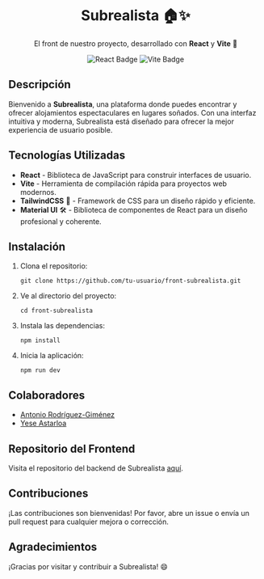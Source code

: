 <html lang="en">
<head>
  <meta charset="UTF-8">
  <meta name="viewport" content="width=device-width, initial-scale=1.0">
</head>
<body>

<h1 align="center">Subrealista 🏠✨</h1>
<p align="center">El front de nuestro proyecto, desarrollado con <strong>React</strong> y <strong>Vite</strong> 🚀</p>

<p align="center">
  <img src="https://img.shields.io/badge/React-v17.0.2-blue" alt="React Badge">
  <img src="https://img.shields.io/badge/Vite-v2.9.9-yellow" alt="Vite Badge">
</p>

<h2>Descripción</h2>
<p>Bienvenido a <strong>Subrealista</strong>, una plataforma donde puedes encontrar y ofrecer alojamientos espectaculares en lugares soñados. Con una interfaz intuitiva y moderna, Subrealista está diseñado para ofrecer la mejor experiencia de usuario posible.</p>

<h2>Tecnologías Utilizadas</h2>
<ul>
  <li><strong>React</strong> - Biblioteca de JavaScript para construir interfaces de usuario.</li>
  <li><strong>Vite</strong> - Herramienta de compilación rápida para proyectos web modernos.</li>
  <li><strong>TailwindCSS</strong> 🌈 - Framework de CSS para un diseño rápido y eficiente.</li>
  <li><strong>Material UI</strong> 🛠️ - Biblioteca de componentes de React para un diseño profesional y coherente.</li>
</ul>

<h2>Instalación</h2>
<ol>
  <li>Clona el repositorio:
    <pre><code>git clone https://github.com/tu-usuario/front-subrealista.git</code></pre>
  </li>
  <li>Ve al directorio del proyecto:
    <pre><code>cd front-subrealista</code></pre>
  </li>
  <li>Instala las dependencias:
    <pre><code>npm install</code></pre>
  </li>
  <li>Inicia la aplicación:
    <pre><code>npm run dev</code></pre>
  </li>
</ol>

<h2>Colaboradores</h2>
<ul>
  <li><a href="https://www.linkedin.com/in/antoniorg-dev/" target="_blank">Antonio Rodríguez-Giménez</a></li>
  <li><a href="https://www.linkedin.com/in/yese-astarloa/" target="_blank">Yese Astarloa</a></li>
</ul>

<h2>Repositorio del Frontend</h2>
<p>Visita el repositorio del backend de Subrealista <a href="https://github.com/Manuel080696/back-subrealista" target="_blank">aquí</a>.</p>

<h2>Contribuciones</h2>
<p>¡Las contribuciones son bienvenidas! Por favor, abre un issue o envía un pull request para cualquier mejora o corrección.</p>

<h2>Agradecimientos</h2>
<p>¡Gracias por visitar y contribuir a Subrealista! 😄</p>

</body>
</html>
